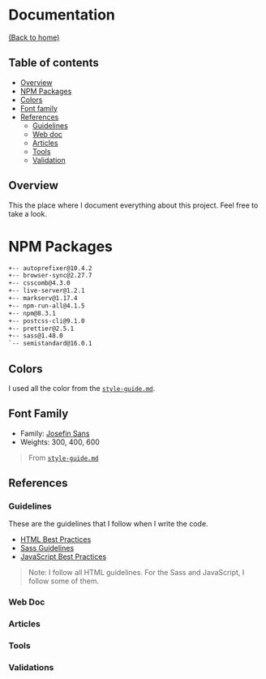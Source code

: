 # Documentation
[(Back to home)](https://github.com/vanzasetia/base-apparel-coming-soon-page#readme)

## Table of contents
- [Overview](#overview)
- [NPM Packages](#npm-packages)
- [Colors](#colors)
- [Font family](#font-family)
- [References](#references)
  - [Guidelines](#guidelines)
  - [Web doc](#web-doc)
  - [Articles](#articles)
  - [Tools](#tools)
  - [Validation](#validation)

## Overview
This the place where I document everything about this project. Feel free to take a look.

# NPM Packages

```txt
+-- autoprefixer@10.4.2
+-- browser-sync@2.27.7
+-- csscomb@4.3.0
+-- live-server@1.2.1
+-- markserv@1.17.4
+-- npm-run-all@4.1.5
+-- npm@8.3.1
+-- postcss-cli@9.1.0
+-- prettier@2.5.1
+-- sass@1.48.0
`-- semistandard@16.0.1
```

## Colors
I used all the color from the [`style-guide.md`](../style-guide.md).

## Font Family
- Family: [Josefin Sans](https://fonts.google.com/specimen/Josefin+Sans)
- Weights: 300, 400, 600

> From [`style-guide.md`](../style-guide.md)

## References

### Guidelines

These are the guidelines that I follow when I write the code.
- [HTML Best Practices](https://github.com/hail2u/html-best-practices)
- [Sass Guidelines](https://sass-guidelin.es/)
- [JavaScript Best Practices](https://www.w3.org/wiki/JavaScript_best_practices)

> Note: I follow all HTML guidelines. For the Sass and JavaScript, I follow some of them.

### Web Doc

### Articles

### Tools

### Validations
